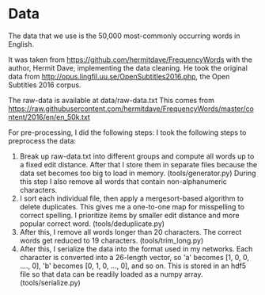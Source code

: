 # Data
The data that we use is the 50,000 most-commonly occurring words in English.

It was taken from https://github.com/hermitdave/FrequencyWords with the author, Hermit Dave, implementing the data cleaning.
He took the original data from http://opus.lingfil.uu.se/OpenSubtitles2016.php, the Open Subtitles 2016 corpus.

The raw-data is available at data/raw-data.txt
This comes from https://raw.githubusercontent.com/hermitdave/FrequencyWords/master/content/2016/en/en_50k.txt

For pre-processing, I did the following steps:
I took the following steps to preprocess the data:
1. Break up raw-data.txt into different groups and compute all words up to a fixed edit distance.
   After that I store them in separate files because the data set becomes too big to load in memory. (tools/generator.py)
   During this step I also remove all words that contain non-alphanumeric characters.
2. I sort each individual file, then apply a mergesort-based algorithm to delete duplicates. This gives me a one-to-one map for
   misspelling to correct spelling. I prioritize items by smaller edit distance and more popular correct word. (tools/deduplicate.py)
3. After this, I remove all words longer than 20 characters. The correct words get reduced to 19 characters. (tools/trim_long.py)
4. After this, I serialize the data into the format used in my networks. Each character is converted into a 26-length vector,
   so 'a' becomes [1, 0, 0, ...., 0], 'b' becomes [0, 1, 0, ..., 0], and so on. This is stored in an hdf5 file so that data can
   be readily loaded as a numpy array. (tools/serialize.py)
